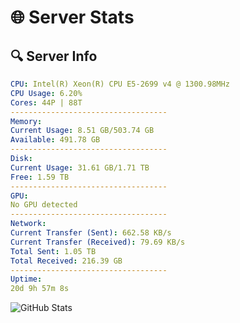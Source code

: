 # 🌐 Server Stats
## 🔍 Server Info
```yaml
CPU: Intel(R) Xeon(R) CPU E5-2699 v4 @ 1300.98MHz
CPU Usage: 6.20%
Cores: 44P | 88T
-----------------------------------
Memory:
Current Usage: 8.51 GB/503.74 GB
Available: 491.78 GB
-----------------------------------
Disk:
Current Usage: 31.61 GB/1.71 TB
Free: 1.59 TB
-----------------------------------
GPU:
No GPU detected
-----------------------------------
Network:
Current Transfer (Sent): 662.58 KB/s
Current Transfer (Received): 79.69 KB/s
Total Sent: 1.05 TB
Total Received: 216.39 GB
-----------------------------------
Uptime:
20d 9h 57m 8s
```
![GitHub Stats](https://img.shields.io/badge/Updated-2025-05-10_03:05:56-blue)